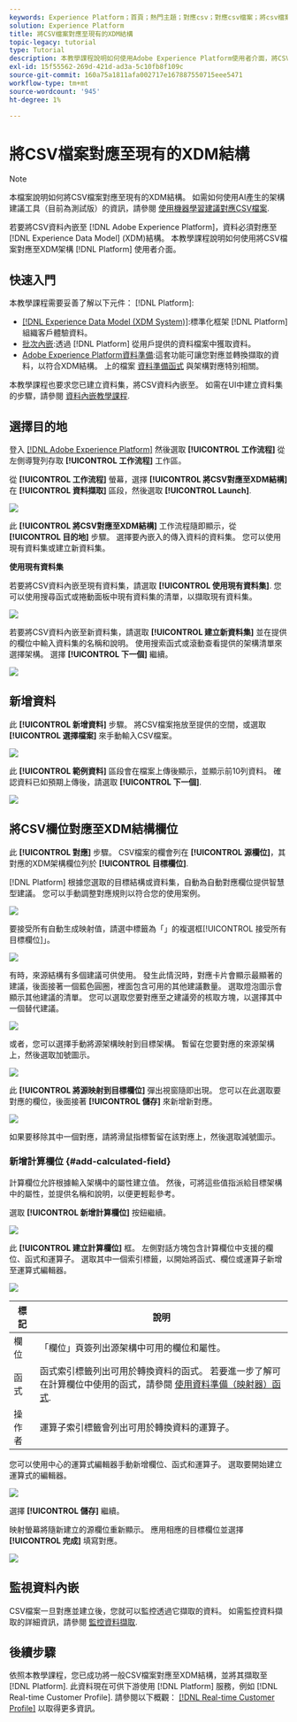 ```yaml
---
keywords: Experience Platform；首頁；熱門主題；對應csv；對應csv檔案；將csv檔案對應至xdm；將csv對應至xdm;ui指南；
solution: Experience Platform
title: 將CSV檔案對應至現有的XDM結構
topic-legacy: tutorial
type: Tutorial
description: 本教學課程說明如何使用Adobe Experience Platform使用者介面，將CSV檔案對應至現有的XDM架構。
exl-id: 15f55562-269d-421d-ad3a-5c10fb8f109c
source-git-commit: 160a75a1811afa002717e167887550715eee5471
workflow-type: tm+mt
source-wordcount: '945'
ht-degree: 1%

---
```


# 將CSV檔案對應至現有的XDM結構

>[!NOTE]
>
>本檔案說明如何將CSV檔案對應至現有的XDM結構。 如需如何使用AI產生的架構建議工具（目前為測試版）的資訊，請參閱 [使用機器學習建議對應CSV檔案](./recommendations.md).

若要將CSV資料內嵌至 [!DNL Adobe Experience Platform]，資料必須對應至 [!DNL Experience Data Model] (XDM)結構。 本教學課程說明如何使用將CSV檔案對應至XDM架構 [!DNL Platform] 使用者介面。

## 快速入門

本教學課程需要妥善了解以下元件： [!DNL Platform]:

- [[!DNL Experience Data Model (XDM System)]](../../../xdm/home.md):標準化框架 [!DNL Platform] 組織客戶體驗資料。
- [批次內嵌](../../batch-ingestion/overview.md):透過 [!DNL Platform] 從用戶提供的資料檔案中獲取資料。
- [Adobe Experience Platform資料準備](../../batch-ingestion/overview.md):這套功能可讓您對應並轉換擷取的資料，以符合XDM結構。 上的檔案 [資料準備函式](../../../data-prep/functions.md) 與架構對應特別相關。

本教學課程也要求您已建立資料集，將CSV資料內嵌至。 如需在UI中建立資料集的步驟，請參閱 [資料內嵌教學課程](../ingest-batch-data.md).

## 選擇目的地

登入 [[!DNL Adobe Experience Platform]](https://platform.adobe.com) 然後選取 **[!UICONTROL 工作流程]** 從左側導覽列存取 **[!UICONTROL 工作流程]** 工作區。

從 **[!UICONTROL 工作流程]** 螢幕，選擇 **[!UICONTROL 將CSV對應至XDM結構]** 在 **[!UICONTROL 資料擷取]** 區段，然後選取 **[!UICONTROL Launch]**.

![](../../images/tutorials/map-a-csv-file/workflows.png)

此 **[!UICONTROL 將CSV對應至XDM結構]** 工作流程隨即顯示，從 **[!UICONTROL 目的地]** 步驟。 選擇要內嵌入的傳入資料的資料集。 您可以使用現有資料集或建立新資料集。

**使用現有資料集**

若要將CSV資料內嵌至現有資料集，請選取 **[!UICONTROL 使用現有資料集]**. 您可以使用搜尋函式或捲動面板中現有資料集的清單，以擷取現有資料集。

![](../../images/tutorials/map-a-csv-file/use-existing-dataset.png)

若要將CSV資料內嵌至新資料集，請選取 **[!UICONTROL 建立新資料集]** 並在提供的欄位中輸入資料集的名稱和說明。 使用搜索函式或滾動查看提供的架構清單來選擇架構。 選擇 **[!UICONTROL 下一個]** 繼續。

![](../../images/tutorials/map-a-csv-file/create-new-dataset.png)

## 新增資料

此 **[!UICONTROL 新增資料]** 步驟。 將CSV檔案拖放至提供的空間，或選取 **[!UICONTROL 選擇檔案]** 來手動輸入CSV檔案。

![](../../images/tutorials/map-a-csv-file/add-data.png)

此 **[!UICONTROL 範例資料]** 區段會在檔案上傳後顯示，並顯示前10列資料。 確認資料已如預期上傳後，請選取 **[!UICONTROL 下一個]**.

![](../../images/tutorials/map-a-csv-file/sample-data.png)

## 將CSV欄位對應至XDM結構欄位

此 **[!UICONTROL 對應]** 步驟。 CSV檔案的欄會列在 **[!UICONTROL 源欄位]**，其對應的XDM架構欄位列於 **[!UICONTROL 目標欄位]**.

[!DNL Platform] 根據您選取的目標結構或資料集，自動為自動對應欄位提供智慧型建議。 您可以手動調整對應規則以符合您的使用案例。

![](../../images/tutorials/map-a-csv-file/mapping-with-suggestions.png)

要接受所有自動生成映射值，請選中標籤為「」的複選框[!UICONTROL 接受所有目標欄位]」。

![](../../images/tutorials/map-a-csv-file/filled-mapping-with-suggestions.png)

有時，來源結構有多個建議可供使用。 發生此情況時，對應卡片會顯示最顯著的建議，後面接著一個藍色圓圈，裡面包含可用的其他建議數量。 選取燈泡圖示會顯示其他建議的清單。 您可以選取您要對應至之建議旁的核取方塊，以選擇其中一個替代建議。

![](../../images/tutorials/map-a-csv-file/multiple-recommendations.png)

或者，您可以選擇手動將源架構映射到目標架構。 暫留在您要對應的來源架構上，然後選取加號圖示。

![](../../images/tutorials/map-a-csv-file/mapping-with-suggestions-and-buttons.png)

此 **[!UICONTROL 將源映射到目標欄位]** 彈出視窗隨即出現。 您可以在此選取要對應的欄位，後面接著 **[!UICONTROL 儲存]** 來新增新對應。

![](../../images/tutorials/map-a-csv-file/manual-mapping.png)

如果要移除其中一個對應，請將滑鼠指標暫留在該對應上，然後選取減號圖示。

### 新增計算欄位 {#add-calculated-field}

計算欄位允許根據輸入架構中的屬性建立值。 然後，可將這些值指派給目標架構中的屬性，並提供名稱和說明，以便更輕鬆參考。

選取 **[!UICONTROL 新增計算欄位]** 按鈕繼續。

![](../../images/tutorials/map-a-csv-file/add-calculated-field.png)

此 **[!UICONTROL 建立計算欄位]** 框。 左側對話方塊包含計算欄位中支援的欄位、函式和運算子。 選取其中一個索引標籤，以開始將函式、欄位或運算子新增至運算式編輯器。

![](../../images/tutorials/map-a-csv-file/create-calculated-fields.png)

| 標記 | 說明 |
| --------- | ----------- |
| 欄位 | 「欄位」頁簽列出源架構中可用的欄位和屬性。 |
| 函式 | 函式索引標籤列出可用於轉換資料的函式。 若要進一步了解可在計算欄位中使用的函式，請參閱 [使用資料準備（映射器）函式](../../../data-prep/functions.md). |
| 操作者 | 運算子索引標籤會列出可用於轉換資料的運算子。 |

您可以使用中心的運算式編輯器手動新增欄位、函式和運算子。 選取要開始建立運算式的編輯器。

![](../../images/tutorials/map-a-csv-file/create-calculated-field.png)

選擇 **[!UICONTROL 儲存]** 繼續。

映射螢幕將隨新建立的源欄位重新顯示。 應用相應的目標欄位並選擇 **[!UICONTROL 完成]** 填寫對應。

![](../../images/tutorials/map-a-csv-file/new-calculated-field.png)

## 監視資料內嵌

CSV檔案一旦對應並建立後，您就可以監控透過它擷取的資料。 如需監控資料擷取的詳細資訊，請參閱 [監控資料擷取](../../../ingestion/quality/monitor-data-ingestion.md).

## 後續步驟

依照本教學課程，您已成功將一般CSV檔案對應至XDM結構，並將其擷取至 [!DNL Platform]. 此資料現在可供下游使用 [!DNL Platform] 服務，例如 [!DNL Real-time Customer Profile]. 請參閱以下概觀： [[!DNL Real-time Customer Profile]](../../../profile/home.md) 以取得更多資訊。
